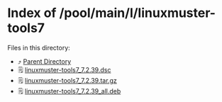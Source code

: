 
# Index of /pool/main/l/linuxmuster-tools7
Files in this directory:
- ⤴ [Parent Directory](../)
- 🗒 [linuxmuster-tools7_7.2.39.dsc](linuxmuster-tools7_7.2.39.dsc)
- 🗒 [linuxmuster-tools7_7.2.39.tar.gz](linuxmuster-tools7_7.2.39.tar.gz)
- 🗒 [linuxmuster-tools7_7.2.39_all.deb](linuxmuster-tools7_7.2.39_all.deb)
